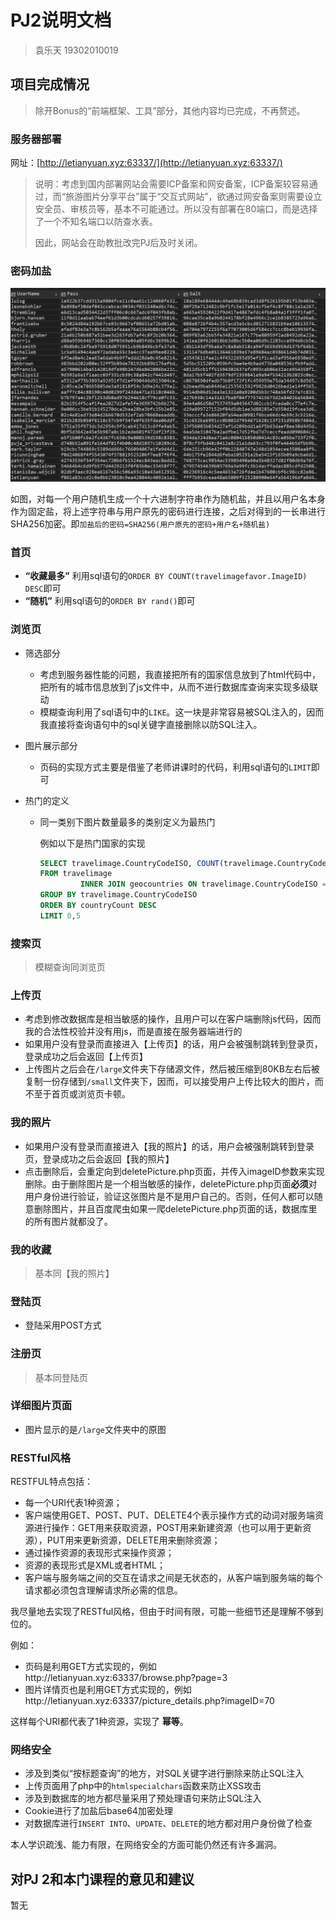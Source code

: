 # PJ2说明文档

> 袁乐天 19302010019

## 项目完成情况

> 除开Bonus的“前端框架、工具”部分，其他内容均已完成，不再赘述。

### 服务器部署

网址：[http://letianyuan.xyz:63337/](http://letianyuan.xyz:63337/)

> 说明：考虑到国内部署网站会需要ICP备案和网安备案，ICP备案较容易通过，而“旅游图片分享平台”属于“交互式网站”，欲通过网安备案则需要设立安全员、审核员等，基本不可能通过。所以没有部署在80端口，而是选择了一个不知名端口以防查水表。
>
> 因此，网站会在助教批改完PJ后及时关闭。

### 密码加盐

![screenshot1](img\screenshot1.jpg)

如图，对每一个用户随机生成一个十六进制字符串作为随机盐，并且以用户名本身作为固定盐，将上述字符串与用户原先的密码进行连接，之后对得到的一长串进行SHA256加密。即`加盐后的密码=SHA256(用户原先的密码+用户名+随机盐)`

### 首页

* **“收藏最多”** 利用sql语句的`ORDER BY COUNT(travelimagefavor.ImageID) DESC`即可
* **“随机”** 利用sql语句的`ORDER BY rand()`即可

### 浏览页

* 筛选部分

  * 考虑到服务器性能的问题，我直接把所有的国家信息放到了html代码中，把所有的城市信息放到了js文件中，从而不进行数据库查询来实现多级联动
  * 模糊查询利用了sql语句中的`LIKE`。这一块是非常容易被SQL注入的，因而我直接将查询语句中的sql关键字直接删除以防SQL注入。

* 图片展示部分

  * 页码的实现方式主要是借鉴了老师讲课时的代码，利用sql语句的`LIMIT`即可

* 热门的定义

  * 同一类别下图片数量最多的类别定义为最热门

    例如以下是热门国家的实现

    ```sql
    SELECT travelimage.CountryCodeISO, COUNT(travelimage.CountryCodeISO) AS countryCount, geocountries.CountryName
    FROM travelimage
             INNER JOIN geocountries ON travelimage.CountryCodeISO = geocountries.ISO
    GROUP BY travelimage.CountryCodeISO
    ORDER BY countryCount DESC
    LIMIT 0,5
    ```

### 搜索页

> 模糊查询同浏览页

### 上传页

* 考虑到修改数据库是相当敏感的操作，且用户可以在客户端删除js代码，因而我的合法性校验并没有用js，而是直接在服务器端进行的
* 如果用户没有登录而直接进入【上传页】的话，用户会被强制跳转到登录页，登录成功之后会返回【上传页】
* 上传图片之后会在`/large`文件夹下存储源文件，然后被压缩到80KB左右后被复制一份存储到`/small`文件夹下，因而，可以接受用户上传比较大的图片，而不至于首页或浏览页卡顿。

### 我的照片

* 如果用户没有登录而直接进入【我的照片】的话，用户会被强制跳转到登录页，登录成功之后会返回【我的照片】
* 点击删除后，会重定向到deletePicture.php页面，并传入imageID参数来实现删除。由于删除图片是一个相当敏感的操作，deletePicture.php页面**必须**对用户身份进行验证，验证这张图片是不是用户自己的。否则，任何人都可以随意删除图片，并且百度爬虫如果一爬deletePicture.php页面的话，数据库里的所有图片就都没了。

### 我的收藏

> 基本同【我的照片】

### 登陆页

* 登陆采用POST方式

### 注册页

> 基本同登陆页

### 详细图片页面

* 图片显示的是`/large`文件夹中的原图

### RESTful风格

RESTFUL特点包括：

* 每一个URI代表1种资源；
* 客户端使用GET、POST、PUT、DELETE4个表示操作方式的动词对服务端资源进行操作：GET用来获取资源，POST用来新建资源（也可以用于更新资源），PUT用来更新资源，DELETE用来删除资源；
* 通过操作资源的表现形式来操作资源；
* 资源的表现形式是XML或者HTML；
* 客户端与服务端之间的交互在请求之间是无状态的，从客户端到服务端的每个请求都必须包含理解请求所必需的信息。

我尽量地去实现了RESTful风格，但由于时间有限，可能一些细节还是理解不够到位的。

例如：

* 页码是利用GET方式实现的，例如http://letianyuan.xyz:63337/browse.php?page=3
* 图片详情页也是利用GET方式实现的，例如http://letianyuan.xyz:63337/picture_details.php?imageID=70

这样每个URI都代表了1种资源，实现了 **幂等**。

### 网络安全

* 涉及到类似“按标题查询”的地方，对SQL关键字进行删除来防止SQL注入
* 上传页面用了php中的`htmlspecialchars`函数来防止XSS攻击
* 涉及到数据库的地方都尽量采用了预处理语句来防止SQL注入
* Cookie进行了加盐后base64加密处理
* 对数据库进行`INSERT INTO`、`UPDATE`、`DELETE`的地方都对用户身份做了检查

本人学识疏浅、能力有限，在网络安全的方面可能仍然还有许多漏洞。

## 对PJ 2和本门课程的意见和建议

暂无